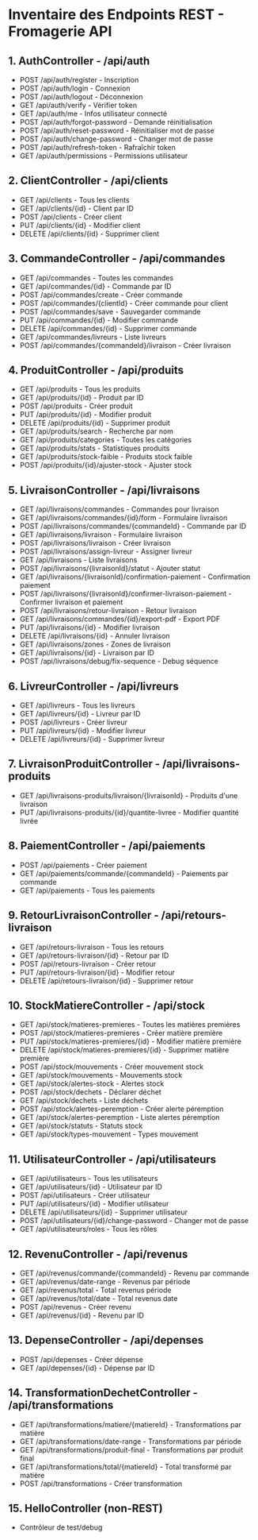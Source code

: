 # Inventaire des Endpoints REST - Fromagerie API

## 1. AuthController - /api/auth
- POST /api/auth/register - Inscription
- POST /api/auth/login - Connexion
- POST /api/auth/logout - Déconnexion
- GET /api/auth/verify - Vérifier token
- GET /api/auth/me - Infos utilisateur connecté
- POST /api/auth/forgot-password - Demande réinitialisation
- POST /api/auth/reset-password - Réinitialiser mot de passe
- POST /api/auth/change-password - Changer mot de passe
- POST /api/auth/refresh-token - Rafraîchir token
- GET /api/auth/permissions - Permissions utilisateur

## 2. ClientController - /api/clients
- GET /api/clients - Tous les clients
- GET /api/clients/{id} - Client par ID
- POST /api/clients - Créer client
- PUT /api/clients/{id} - Modifier client
- DELETE /api/clients/{id} - Supprimer client

## 3. CommandeController - /api/commandes
- GET /api/commandes - Toutes les commandes
- GET /api/commandes/{id} - Commande par ID
- POST /api/commandes/create - Créer commande
- POST /api/commandes/{clientId} - Créer commande pour client
- POST /api/commandes/save - Sauvegarder commande
- PUT /api/commandes/{id} - Modifier commande
- DELETE /api/commandes/{id} - Supprimer commande
- GET /api/commandes/livreurs - Liste livreurs
- POST /api/commandes/{commandeId}/livraison - Créer livraison

## 4. ProduitController - /api/produits
- GET /api/produits - Tous les produits
- GET /api/produits/{id} - Produit par ID
- POST /api/produits - Créer produit
- PUT /api/produits/{id} - Modifier produit
- DELETE /api/produits/{id} - Supprimer produit
- GET /api/produits/search - Recherche par nom
- GET /api/produits/categories - Toutes les catégories
- GET /api/produits/stats - Statistiques produits
- GET /api/produits/stock-faible - Produits stock faible
- POST /api/produits/{id}/ajuster-stock - Ajuster stock

## 5. LivraisonController - /api/livraisons
- GET /api/livraisons/commandes - Commandes pour livraison
- GET /api/livraisons/commandes/{id}/form - Formulaire livraison
- POST /api/livraisons/commandes/{commandeId} - Commande par ID
- GET /api/livraisons/livraison - Formulaire livraison
- POST /api/livraisons/livraison - Créer livraison
- POST /api/livraisons/assign-livreur - Assigner livreur
- GET /api/livraisons - Liste livraisons
- POST /api/livraisons/{livraisonId}/statut - Ajouter statut
- GET /api/livraisons/{livraisonId}/confirmation-paiement - Confirmation paiement
- POST /api/livraisons/{livraisonId}/confirmer-livraison-paiement - Confirmer livraison et paiement
- POST /api/livraisons/retour-livraison - Retour livraison
- GET /api/livraisons/commandes/{id}/export-pdf - Export PDF
- PUT /api/livraisons/{id} - Modifier livraison
- DELETE /api/livraisons/{id} - Annuler livraison
- GET /api/livraisons/zones - Zones de livraison
- GET /api/livraisons/{id} - Livraison par ID
- POST /api/livraisons/debug/fix-sequence - Debug séquence

## 6. LivreurController - /api/livreurs
- GET /api/livreurs - Tous les livreurs
- GET /api/livreurs/{id} - Livreur par ID
- POST /api/livreurs - Créer livreur
- PUT /api/livreurs/{id} - Modifier livreur
- DELETE /api/livreurs/{id} - Supprimer livreur

## 7. LivraisonProduitController - /api/livraisons-produits
- GET /api/livraisons-produits/livraison/{livraisonId} - Produits d'une livraison
- PUT /api/livraisons-produits/{id}/quantite-livree - Modifier quantité livrée

## 8. PaiementController - /api/paiements
- POST /api/paiements - Créer paiement
- GET /api/paiements/commande/{commandeId} - Paiements par commande
- GET /api/paiements - Tous les paiements

## 9. RetourLivraisonController - /api/retours-livraison
- GET /api/retours-livraison - Tous les retours
- GET /api/retours-livraison/{id} - Retour par ID
- POST /api/retours-livraison - Créer retour
- PUT /api/retours-livraison/{id} - Modifier retour
- DELETE /api/retours-livraison/{id} - Supprimer retour

## 10. StockMatiereController - /api/stock
- GET /api/stock/matieres-premieres - Toutes les matières premières
- POST /api/stock/matieres-premieres - Créer matière première
- PUT /api/stock/matieres-premieres/{id} - Modifier matière première
- DELETE /api/stock/matieres-premieres/{id} - Supprimer matière première
- POST /api/stock/mouvements - Créer mouvement stock
- GET /api/stock/mouvements - Mouvements stock
- GET /api/stock/alertes-stock - Alertes stock
- POST /api/stock/dechets - Déclarer déchet
- GET /api/stock/dechets - Liste déchets
- POST /api/stock/alertes-peremption - Créer alerte péremption
- GET /api/stock/alertes-peremption - Liste alertes péremption
- GET /api/stock/statuts - Statuts stock
- GET /api/stock/types-mouvement - Types mouvement

## 11. UtilisateurController - /api/utilisateurs
- GET /api/utilisateurs - Tous les utilisateurs
- GET /api/utilisateurs/{id} - Utilisateur par ID
- POST /api/utilisateurs - Créer utilisateur
- PUT /api/utilisateurs/{id} - Modifier utilisateur
- DELETE /api/utilisateurs/{id} - Supprimer utilisateur
- POST /api/utilisateurs/{id}/change-password - Changer mot de passe
- GET /api/utilisateurs/roles - Tous les rôles

## 12. RevenuController - /api/revenus
- GET /api/revenus/commande/{commandeId} - Revenu par commande
- GET /api/revenus/date-range - Revenus par période
- GET /api/revenus/total - Total revenus période
- GET /api/revenus/total/date - Total revenus date
- POST /api/revenus - Créer revenu
- GET /api/revenus/{id} - Revenu par ID

## 13. DepenseController - /api/depenses
- POST /api/depenses - Créer dépense
- GET /api/depenses/{id} - Dépense par ID

## 14. TransformationDechetController - /api/transformations
- GET /api/transformations/matiere/{matiereId} - Transformations par matière
- GET /api/transformations/date-range - Transformations par période
- GET /api/transformations/produit-final - Transformations par produit final
- GET /api/transformations/total/{matiereId} - Total transformé par matière
- POST /api/transformations - Créer transformation

## 15. HelloController (non-REST)
- Contrôleur de test/debug
